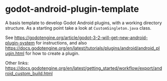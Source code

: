 # godot-android-plugin-template
A basis template to develop Godot Android plugins, with a working directory structure. 
As a starting point take a look at `CustomSingleton.java` class.

See https://godotengine.org/article/godot-3-2-will-get-new-android-plugin-system for instructions, and also https://docs.godotengine.org/en/latest/tutorials/plugins/android/android_plugin.html for how to create a plugin.

Other links: https://docs.godotengine.org/en/latest/getting_started/workflow/export/android_custom_build.html

